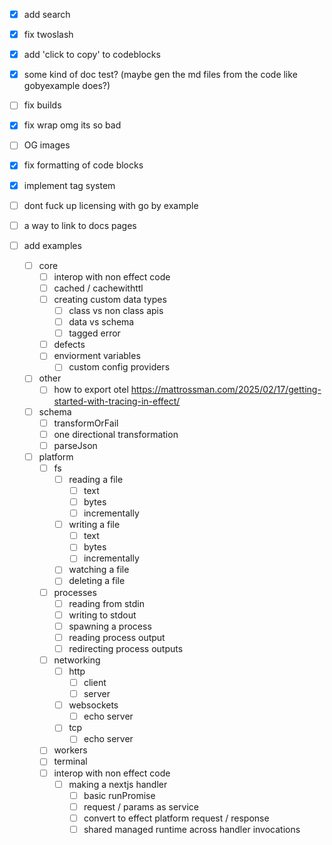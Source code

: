 - [x] add search
- [x] fix twoslash
- [x] add 'click to copy' to codeblocks
- [x] some kind of doc test? (maybe gen the md files from the code like gobyexample does?)
- [ ] fix builds
- [x] fix wrap omg its so bad
- [ ] OG images
- [x] fix formatting of code blocks
- [x] implement tag system
- [ ] dont fuck up licensing with go by example
- [ ] a way to link to docs pages

- [ ] add examples
  - [ ] core
    - [ ] interop with non effect code
    - [ ] cached / cachewithttl
    - [ ] creating custom data types
      - [ ] class vs non class apis
      - [ ] data vs schema
      - [ ] tagged error
    - [ ] defects
    - [ ] enviorment variables
      - [ ] custom config providers
  - [ ] other
    - [ ] how to export otel https://mattrossman.com/2025/02/17/getting-started-with-tracing-in-effect/
  - [ ] schema
    - [ ] transformOrFail
    - [ ] one directional transformation
    - [ ] parseJson
  - [ ] platform
    - [ ] fs
      - [ ] reading a file
        - [ ] text
        - [ ] bytes
        - [ ] incrementally
      - [ ] writing a file
        - [ ] text
        - [ ] bytes
        - [ ] incrementally
      - [ ] watching a file
      - [ ] deleting a file
    - [ ] processes
      - [ ] reading from stdin
      - [ ] writing to stdout
      - [ ] spawning a process
      - [ ] reading process output
      - [ ] redirecting process outputs
    - [ ] networking
      - [ ] http
        - [ ] client
        - [ ] server
      - [ ] websockets
        - [ ] echo server
      - [ ] tcp
        - [ ] echo server
    - [ ] workers
    - [ ] terminal
    - [ ] interop with non effect code
      - [ ] making a nextjs handler
        - [ ] basic runPromise
        - [ ] request / params as service
        - [ ] convert to effect platform request / response
        - [ ] shared managed runtime across handler invocations
